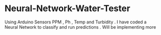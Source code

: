 # Neural-Network-Water-Tester
Using Arduino Sensors PPM , Ph , Temp and Turbidity . I have coded a Neural Network to classify and run predictions . Will be implementing more
